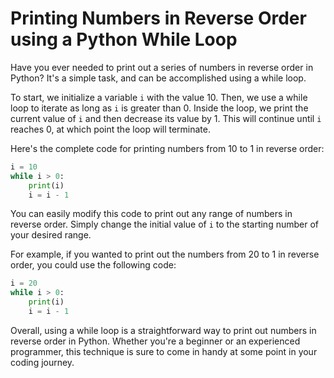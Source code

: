 # Printing Numbers in Reverse Order using a Python While Loop

Have you ever needed to print out a series of numbers in reverse order in Python? It's a simple task, and can be accomplished using a while loop.

To start, we initialize a variable `i` with the value 10. Then, we use a while loop to iterate as long as `i` is greater than 0. Inside the loop, we print the current value of `i` and then decrease its value by 1. This will continue until `i` reaches 0, at which point the loop will terminate.

Here's the complete code for printing numbers from 10 to 1 in reverse order:

```python
i = 10
while i > 0:
    print(i)
    i = i - 1
```

You can easily modify this code to print out any range of numbers in reverse order. Simply change the initial value of `i` to the starting number of your desired range.

For example, if you wanted to print out the numbers from 20 to 1 in reverse order, you could use the following code:

```python
i = 20
while i > 0:
    print(i)
    i = i - 1
```

Overall, using a while loop is a straightforward way to print out numbers in reverse order in Python. Whether you're a beginner or an experienced programmer, this technique is sure to come in handy at some point in your coding journey.